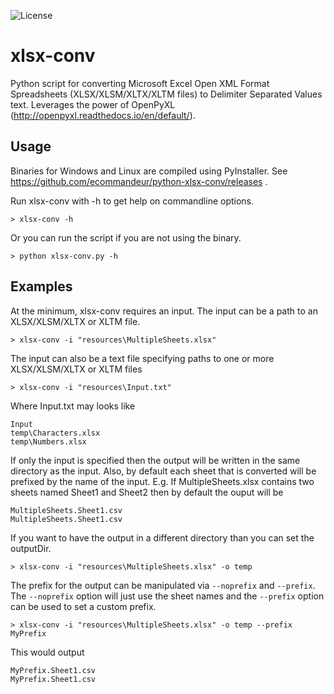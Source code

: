 ![License](https://img.shields.io/github/license/ecommandeur/python-xlsx-conv.svg)

# xlsx-conv

Python script for converting Microsoft Excel Open XML Format Spreadsheets (XLSX/XLSM/XLTX/XLTM files) to Delimiter Separated Values text. Leverages the power of OpenPyXL (http://openpyxl.readthedocs.io/en/default/). 

## Usage

Binaries for Windows and Linux are compiled using PyInstaller. See https://github.com/ecommandeur/python-xlsx-conv/releases .

Run xlsx-conv with -h to get help on commandline options.

```
> xlsx-conv -h
```

Or you can run the script if you are not using the binary.

```
> python xlsx-conv.py -h
```

## Examples

At the minimum, xlsx-conv requires an input.
The input can be a path to an XLSX/XLSM/XLTX or XLTM file.

```
> xlsx-conv -i "resources\MultipleSheets.xlsx"
```

The input can also be a text file specifying paths to one or more XLSX/XLSM/XLTX or XLTM files

```
> xlsx-conv -i "resources\Input.txt"
```

Where Input.txt may looks like

```
Input
temp\Characters.xlsx
temp\Numbers.xlsx
```

If only the input is specified then the output will be written in the same directory as the input.
Also, by default each sheet that is converted will be prefixed by the name of the input. E.g. If MultipleSheets.xlsx contains two sheets named Sheet1 and Sheet2 then by default the ouput will be

```
MultipleSheets.Sheet1.csv
MultipleSheets.Sheet1.csv
```

If you want to have the output in a different directory than you can set the outputDir.

```
> xlsx-conv -i "resources\MultipleSheets.xlsx" -o temp
```

The prefix for the output can be manipulated via `--noprefix` and `--prefix`. The `--noprefix` option will just use the sheet names and the `--prefix` option can be used to set a custom prefix.

```
> xlsx-conv -i "resources\MultipleSheets.xlsx" -o temp --prefix MyPrefix
```

This would output

```
MyPrefix.Sheet1.csv
MyPrefix.Sheet1.csv
```

